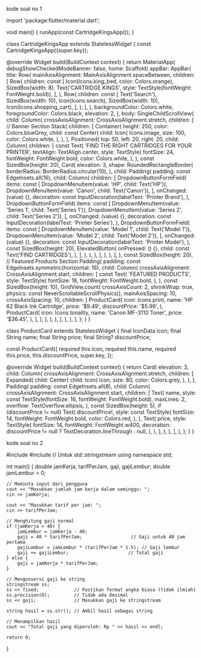 kode soal no 1

import 'package:flutter/material.dart';

void main() {
  runApp(const CartridgeKingsApp());
}

class CartridgeKingsApp extends StatelessWidget {
  const CartridgeKingsApp({super.key});

  @override
  Widget build(BuildContext context) {
    return MaterialApp(
      debugShowCheckedModeBanner: false,
      home: Scaffold(
        appBar: AppBar(
          title: Row(
            mainAxisAlignment: MainAxisAlignment.spaceBetween,
            children: [
              Row(
                children: const [
                  Icon(Icons.king_bed, color: Colors.orange),
                  SizedBox(width: 8),
                  Text('CARTRIDGE KINGS', style: TextStyle(fontWeight: FontWeight.bold)),
                ],
              ),
              Row(
                children: const [
                  Text('Search'),
                  SizedBox(width: 10),
                  Icon(Icons.search),
                  SizedBox(width: 10),
                  Icon(Icons.shopping_cart),
                ],
              ),
            ],
          ),
          backgroundColor: Colors.white,
          foregroundColor: Colors.black,
          elevation: 2,
        ),
        body: SingleChildScrollView(
          child: Column(
            crossAxisAlignment: CrossAxisAlignment.stretch,
            children: [
              // Banner Section
              Stack(
                children: [
                  Container(
                    height: 250,
                    color: Colors.blueGrey,
                    child: const Center(
                      child: Icon(
                        Icons.image,
                        size: 100,
                        color: Colors.white,
                      ),
                    ),
                  ),
                  Positioned(
                    top: 50,
                    left: 20,
                    right: 20,
                    child: Column(
                      children: [
                        const Text(
                          'FIND THE RIGHT CARTRIDGES FOR YOUR PRINTER',
                          textAlign: TextAlign.center,
                          style: TextStyle(
                            fontSize: 24,
                            fontWeight: FontWeight.bold,
                            color: Colors.white,
                          ),
                        ),
                        const SizedBox(height: 20),
                        Card(
                          elevation: 3,
                          shape: RoundedRectangleBorder(
                            borderRadius: BorderRadius.circular(10),
                          ),
                          child: Padding(
                            padding: const EdgeInsets.all(16),
                            child: Column(
                              children: [
                                DropdownButtonFormField(
                                  items: const [
                                    DropdownMenuItem(value: 'HP', child: Text('HP')),
                                    DropdownMenuItem(value: 'Canon', child: Text('Canon')),
                                  ],
                                  onChanged: (value) {},
                                  decoration: const InputDecoration(labelText: 'Printer Brand'),
                                ),
                                DropdownButtonFormField(
                                  items: const [
                                    DropdownMenuItem(value: 'Series 1', child: Text('Series 1')),
                                    DropdownMenuItem(value: 'Series 2', child: Text('Series 2')),
                                  ],
                                  onChanged: (value) {},
                                  decoration: const InputDecoration(labelText: 'Printer Series'),
                                ),
                                DropdownButtonFormField(
                                  items: const [
                                    DropdownMenuItem(value: 'Model 1', child: Text('Model 1')),
                                    DropdownMenuItem(value: 'Model 2', child: Text('Model 2')),
                                  ],
                                  onChanged: (value) {},
                                  decoration: const InputDecoration(labelText: 'Printer Model'),
                                ),
                                const SizedBox(height: 20),
                                ElevatedButton(
                                  onPressed: () {},
                                  child: const Text('FIND CARTRIDGES'),
                                ),
                              ],
                            ),
                          ),
                        ),
                      ],
                    ),
                  ),
                ],
              ),
              const SizedBox(height: 20),
              // Featured Products Section
              Padding(
                padding: const EdgeInsets.symmetric(horizontal: 16),
                child: Column(
                  crossAxisAlignment: CrossAxisAlignment.start,
                  children: [
                    const Text(
                      'FEATURED PRODUCTS',
                      style: TextStyle(
                        fontSize: 18,
                        fontWeight: FontWeight.bold,
                      ),
                    ),
                    const SizedBox(height: 10),
                    GridView.count(
                      crossAxisCount: 2,
                      shrinkWrap: true,
                      physics: const NeverScrollableScrollPhysics(),
                      mainAxisSpacing: 10,
                      crossAxisSpacing: 10,
                      children: [
                        ProductCard(
                          icon: Icons.print,
                          name: 'HP 62 Black Ink Cartridge',
                          price: '\$9.49',
                          discountPrice: '\$5.99',
                        ),
                        ProductCard(
                          icon: Icons.tonality,
                          name: 'Canon MF-3110 Toner',
                          price: '\$36.45',
                        ),
                      ],
                    ),
                  ],
                ),
              ),
            ],
          ),
        ),
      ),
    );
  }
}

class ProductCard extends StatelessWidget {
  final IconData icon;
  final String name;
  final String price;
  final String? discountPrice;

  const ProductCard({
    required this.icon,
    required this.name,
    required this.price,
    this.discountPrice,
    super.key,
  });

  @override
  Widget build(BuildContext context) {
    return Card(
      elevation: 3,
      child: Column(
        crossAxisAlignment: CrossAxisAlignment.stretch,
        children: [
          Expanded(
            child: Center(
              child: Icon(
                icon,
                size: 80,
                color: Colors.grey,
              ),
            ),
          ),
          Padding(
            padding: const EdgeInsets.all(8),
            child: Column(
              crossAxisAlignment: CrossAxisAlignment.start,
              children: [
                Text(
                  name,
                  style: const TextStyle(fontSize: 16, fontWeight: FontWeight.bold),
                  maxLines: 2,
                  overflow: TextOverflow.ellipsis,
                ),
                const SizedBox(height: 5),
                if (discountPrice != null)
                  Text(
                    discountPrice!,
                    style: const TextStyle(
                      fontSize: 14,
                      fontWeight: FontWeight.bold,
                      color: Colors.red,
                    ),
                  ),
                Text(
                  price,
                  style: TextStyle(
                    fontSize: 14,
                    fontWeight: FontWeight.w400,
                    decoration: discountPrice != null ? TextDecoration.lineThrough : null,
                  ),
                ),
              ],
            ),
          ),
        ],
      ),
    );
  }
}





kode soal no 2

#include <iostream>
#include <sstream> // Untuk std::stringstream
using namespace std;

int main() {
    double jamKerja, tarifPerJam, gaji, gajiLembur;
    double jamLembur = 0;

    // Meminta input dari pengguna
    cout << "Masukkan jumlah jam kerja dalam seminggu: ";
    cin >> jamKerja;

    cout << "Masukkan tarif per jam: ";
    cin >> tarifPerJam;

    // Menghitung gaji normal
    if (jamKerja > 40) {
        jamLembur = jamKerja - 40;
        gaji = 40 * tarifPerJam;                  // Gaji untuk 40 jam pertama
        gajiLembur = jamLembur * (tarifPerJam * 1.5); // Gaji lembur
        gaji += gajiLembur;                      // Total gaji
    } else {
        gaji = jamKerja * tarifPerJam;
    }

    // Mengonversi gaji ke string
    stringstream ss;
    ss << fixed;             // Pastikan format angka biasa (tidak ilmiah)
    ss.precision(0);         // Tidak ada desimal
    ss << gaji;              // Masukkan gaji ke stringstream

    string hasil = ss.str(); // Ambil hasil sebagai string

    // Menampilkan hasil
    cout << "Total gaji yang diperoleh: Rp " << hasil << endl;

    return 0;
}
